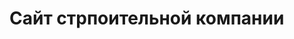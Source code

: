 # Сайт стрпоительной компании
<!-- в папке дист нет файлов от плагина материализе галп очищает эту папку 
    необходимо добавить в папку dist/scripts файл materialize.js
-->